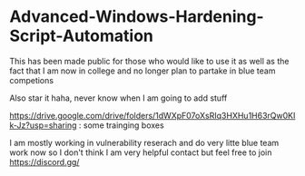 # Advanced-Windows-Hardening-Script-Automation

This has been made public for those who would like to use it as well as the fact that I am now in college and no longer plan to partake in blue team competions 

Also star it haha, never know when I am going to add stuff 

https://drive.google.com/drive/folders/1dWXpF07oXsRIq3HXHu1H63rQw0KIk-Jz?usp=sharing : some trainging boxes 

I am mostly working in vulnerability reserach and do very litte blue team work now so I don't think I am very helpful contact but feel free to join https://discord.gg/
